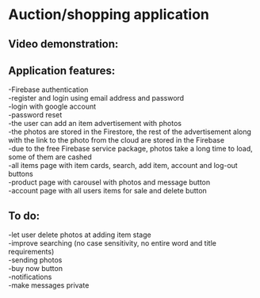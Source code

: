 # Auction/shopping application
## Video demonstration: 
## Application features:
-Firebase authentication   
-register and login using email address and password  
-login with google account  
-password reset  
-the user can add an item advertisement with photos  
-the photos are stored in the Firestore, the rest of the advertisement along with the link to the photo from the cloud are stored in the Firebase  
-due to the free Firebase service package, photos take a long time to load, some of them are cashed  
-all items page with item cards, search, add item, account and log-out buttons  
-product page with carousel with photos and message button  
-account page with all users items for sale and delete button  
## To do:
-let user delete photos at adding item stage  
-improve searching (no case sensitivity, no entire word and title requirements)  
-sending photos  
-buy now button  
-notifications  
-make messages private

